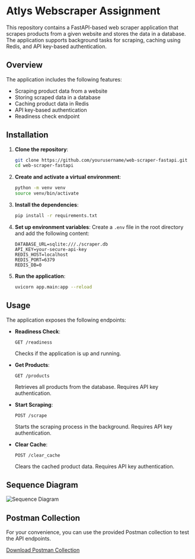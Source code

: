 # Atlys Webscraper Assignment

This repository contains a FastAPI-based web scraper application that scrapes products from a given website and stores the data in a database. The application supports background tasks for scraping, caching using Redis, and API key-based authentication.

## Overview

The application includes the following features:
- Scraping product data from a website
- Storing scraped data in a database
- Caching product data in Redis
- API key-based authentication
- Readiness check endpoint

## Installation

1. **Clone the repository**:
    ```bash
    git clone https://github.com/yourusername/web-scraper-fastapi.git
    cd web-scraper-fastapi
    ```

2. **Create and activate a virtual environment**:
    ```bash
    python -m venv venv
    source venv/bin/activate
    ```

3. **Install the dependencies**:
    ```bash
    pip install -r requirements.txt
    ```

4. **Set up environment variables**:
   Create a `.env` file in the root directory and add the following content:
    ```env
    DATABASE_URL=sqlite:///./scraper.db
    API_KEY=your-secure-api-key
    REDIS_HOST=localhost
    REDIS_PORT=6379
    REDIS_DB=0
    ```

5. **Run the application**:
    ```bash
    uvicorn app.main:app --reload
    ```

## Usage

The application exposes the following endpoints:

- **Readiness Check**:
    ```http
    GET /readiness
    ```
  Checks if the application is up and running.

- **Get Products**:
    ```http
    GET /products
    ```
  Retrieves all products from the database. Requires API key authentication.

- **Start Scraping**:
    ```http
    POST /scrape
    ```
  Starts the scraping process in the background. Requires API key authentication.

- **Clear Cache**:
    ```http
    POST /clear_cache
    ```
  Clears the cached product data. Requires API key authentication.

## Sequence Diagram

![Sequence Diagram](https://static.swimlanes.io/f6c68af233fe9cc167584007365e9e1c.png)

## Postman Collection

For your convenience, you can use the provided Postman collection to test the API endpoints.

[Download Postman Collection](/PostmanCollection/AtlysWebscraperCurls.postman_collection.json)
